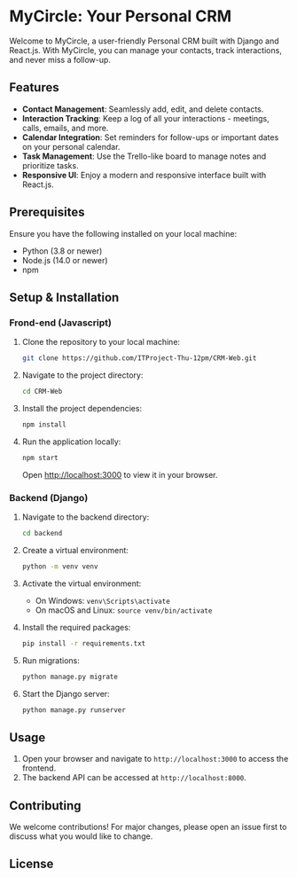 # MyCircle: Your Personal CRM

Welcome to MyCircle, a user-friendly Personal CRM built with Django and React.js. With MyCircle, you can manage your contacts, track interactions, and never miss a follow-up.

## Features

- **Contact Management**: Seamlessly add, edit, and delete contacts.
- **Interaction Tracking**: Keep a log of all your interactions - meetings, calls, emails, and more.
- **Calendar Integration**: Set reminders for follow-ups or important dates on your personal calendar.
- **Task Management**: Use the Trello-like board to manage notes and prioritize tasks.
- **Responsive UI**: Enjoy a modern and responsive interface built with React.js.

## Prerequisites

Ensure you have the following installed on your local machine:

- Python (3.8 or newer)
- Node.js (14.0 or newer)
- npm

## Setup & Installation

### Frond-end (Javascript)

1. Clone the repository to your local machine:

   ```bash
   git clone https://github.com/ITProject-Thu-12pm/CRM-Web.git
   ```

2. Navigate to the project directory:

   ```bash
   cd CRM-Web
   ```

3. Install the project dependencies:

   ```bash
   npm install
   ```

4. Run the application locally:

   ```bash
   npm start
   ```

   Open [http://localhost:3000](http://localhost:3000) to view it in your browser.

### Backend (Django)

1. Navigate to the backend directory:

   ```bash
   cd backend
   ```

2. Create a virtual environment:

   ```bash
   python -m venv venv
   ```

3. Activate the virtual environment:

   - On Windows: `venv\Scripts\activate`
   - On macOS and Linux: `source venv/bin/activate`

4. Install the required packages:

   ```bash
   pip install -r requirements.txt
   ```

5. Run migrations:

   ```bash
   python manage.py migrate
   ```

6. Start the Django server:

   ```bash
   python manage.py runserver	
   ```

## Usage

1. Open your browser and navigate to `http://localhost:3000` to access the frontend.
2. The backend API can be accessed at `http://localhost:8000`.

## Contributing

We welcome contributions! For major changes, please open an issue first to discuss what you would like to change.

## License

